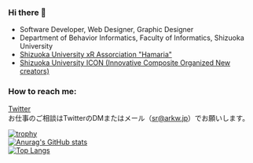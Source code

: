 ### Hi there 👋

<!--
**arkwnet/arkwnet** is a ✨ _special_ ✨ repository because its `README.md` (this file) appears on your GitHub profile.

Here are some ideas to get you started:

- 🔭 I’m currently working on ...
- 🌱 I’m currently learning ...
- 👯 I’m looking to collaborate on ...
- 🤔 I’m looking for help with ...
- 💬 Ask me about ...
- 📫 How to reach me: ...
- 😄 Pronouns: ...
- ⚡ Fun fact: ...
-->

- Software Developer, Web Designer, Graphic Designer
- Department of Behavior Informatics, Faculty of Informatics, Shizuoka University
- [Shizuoka University xR Assorciation "Hamaria"](https://xr-hamaria.github.io/)
- [Shizuoka University ICON (Innovative Composite Organized New creators)](https://iconcreator.web.fc2.com/)

### How to reach me:
[Twitter](https://twitter.com/arkw0)  
お仕事のご相談はTwitterのDMまたはメール（sr@arkw.jp）でお願いします。

[![trophy](https://github-profile-trophy.vercel.app/?username=arkwnet)](https://github.com/ryo-ma/github-profile-trophy)  
[![Anurag's GitHub stats](https://github-readme-stats.vercel.app/api?username=arkwnet)](https://github.com/anuraghazra/github-readme-stats)  
[![Top Langs](https://github-readme-stats.vercel.app/api/top-langs/?username=arkwnet&langs_count=6)](https://github.com/anuraghazra/github-readme-stats)